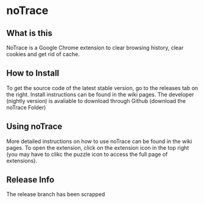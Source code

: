 # noTrace

## What is this
NoTrace is a Google Chrome extension to clear browsing history, clear cookies and get rid of cache.

## How to Install
To get the source code of the latest stable version, go to the releases tab on the right. Install instructions can be found in the wiki pages. The developer (nightly version) is avaliable to download through Github (download the noTrace Folder)

## Using noTrace
More detailed instructions on how to use noTrace can be found in the wiki pages. To open the extension, click on the extension icon in the top right (you may have to clikc the puzzle icon to access the full page of extensions).

## Release Info
The release branch has been scrapped
